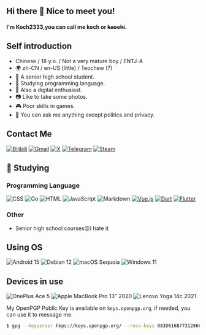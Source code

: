## Hi there 👋 Nice to meet you!

#### I'm Koch2333,you can call me koch or ~~kaochi~~.

## Self introduction
- Chinese / 18 y.o. / Not a very mature boy / ENTJ-A
- 🌍 zh-CN / en-US (little) / Teochew (?)
- 📖 A senior high school student.
- 🌱 Studying programming language.
- 📱 Also a digital enthusiast.
- 📷 Like to take some photos.
- 🎮 Poor skills in games.
- 💬 You can ask me anything except politics and privacy.

## Contact Me
[![Bilibili](https://img.shields.io/badge/Bilibili-00A1D6?logo=bilibili&logoColor=fff)](https://space.bilibili.com/365893737)
[![Gmail](https://img.shields.io/badge/Gmail-D14836?logo=gmail&logoColor=white)](mailto:Koch233333@gmail.com)
[![X](https://img.shields.io/badge/X-%23000000.svg?logo=X&logoColor=white)](https://x.com/koch2333)
[![Telegram](https://img.shields.io/badge/Telegram-2CA5E0?logo=telegram&logoColor=white)](https://t.me/Koch2333)
[![Steam](https://img.shields.io/badge/Steam-%23000000.svg?logo=steam&logoColor=white)](https://steamcommunity.com/profiles/Koch2333/)

## 🌱 Studying
### Programming Language 
![CSS](https://img.shields.io/badge/CSS-1572B6?logo=css3&logoColor=fff)
![Go](https://img.shields.io/badge/Go-%2300ADD8.svg?&logo=go&logoColor=white)
![HTML](https://img.shields.io/badge/HTML-%23E34F26.svg?logo=html5&logoColor=white)
![JavaScript](https://img.shields.io/badge/JavaScript-F7DF1E?logo=javascript&logoColor=000)
![Markdown](https://img.shields.io/badge/Markdown-%23000000.svg?logo=markdown&logoColor=white)
[![Vue.js](https://img.shields.io/badge/Vue.js-%234FC08D.svg?logo=vuedotjs&logoColor=white)](#)
[![Dart](https://img.shields.io/badge/Dart-%230175C2.svg?logo=dart&logoColor=white)](#)
[![Flutter](https://img.shields.io/badge/Flutter-02569B?logo=flutter&logoColor=fff)](#)

### Other
- Senior high school courses😡I hate it

## Using OS
![Android 15](https://img.shields.io/badge/Android%2015-3DDC84?logo=android&logoColor=white)
![Debian 12](https://img.shields.io/badge/Debian%2012-A81D33?logo=debian&logoColor=fff)
![macOS Sequoia](https://img.shields.io/badge/macOS%20Sequoia-000000?logo=apple&logoColor=F0F0F0)
![Windows 11](https://custom-icon-badges.demolab.com/badge/Windows%2011-0078D6?logo=windows11&logoColor=white)

## Devices in use

![OnePlus Ace 5](https://img.shields.io/badge/OnePlus%20Ace%205-f5010c?style=flat-square&logo=oneplus&logoColor=ffffff)
![Apple MacBook Pro 13" 2020](https://img.shields.io/badge/Apple%20MacBook%20Pro%2013%22%202020-a2aaad?style=flat-square&logo=apple&logoColor=ffffff)
![Lenovo Yoga 14c 2021](https://img.shields.io/badge/Lenovo%20Yoga%2014c%202021-e2231a?style=flat-square&logo=lenovo&logoColor=ffffff)


My OpenPGP Public Key is available on `keys.openpgp.org`, if needed, you can use it to message me.
```bash
$ gpg --keyserver hkps://keys.openpgp.org/ --recv-keys 083D616B77312866DF92520772855C0BC2F991F3
```
